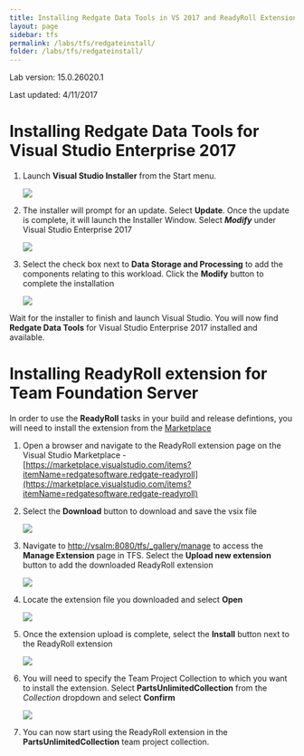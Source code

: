 ```yaml
---
title: Installing Redgate Data Tools in VS 2017 and ReadyRoll Extension for Team Foundation Server
layout: page
sidebar: tfs
permalink: /labs/tfs/redgateinstall/
folder: /labs/tfs/redgateinstall/
---
```


Lab version: 15.0.26020.1

Last updated: 4/11/2017

# Installing Redgate Data Tools for Visual Studio Enterprise 2017

1. Launch **Visual Studio Installer** from the Start menu.

    <img src="images/vsinstaller.png" />

1. The installer will prompt for an update. Select **Update**. Once the update is complete, it will launch the Installer Window. Select ***Modify*** under Visual Studio Enterprise 2017

    <img src="images/vsupdate.png" />

1.	Select the check box next to **Data Storage and Processing** to add the components relating to this workload. Click the **Modify** button to complete the installation

    <img src="images/vsselectdataworkload.png" />

Wait for the installer to finish and launch Visual Studio. You will now find **Redgate Data Tools** for Visual Studio Enterprise 2017 installed and available.

# Installing ReadyRoll extension for Team Foundation Server

In order to use the **ReadyRoll** tasks in your build and release defintions, you will need to install the extension from the [Marketplace](https://marketplace.visualstudio.com/)

1. Open a browser and navigate to the ReadyRoll extension page on the Visual Studio Marketplace - [https://marketplace.visualstudio.com/items?itemName=redgatesoftware.redgate-readyroll](https://marketplace.visualstudio.com/items?itemName=redgatesoftware.redgate-readyroll)

1. Select the **Download** button to download and save the vsix file

    <img src="images/rrextension.png" />

1. Navigate to [http://vsalm:8080/tfs/_gallery/manage](http://vsalm:8080/tfs/_gallery/manage) to access the **Manage Extension** page in TFS. Select the **Upload new extension** button to add the downloaded ReadyRoll extension

    <img src="images/uploadextension.png" />    

1. Locate the extension file you downloaded and select **Open**

    <img src="images/rrextension.png" />   

1. Once the extension upload is complete, select the **Install** button next to the ReadyRoll extension

    <img src="images/installtfsextension.png" />

1. You will need to specify the Team Project Collection to which you want to install the extension. Select **PartsUnlimitedCollection** from the *Collection* dropdown and select **Confirm**

    <img src="images/confirminstall.png" />

1. You can now start using the ReadyRoll extension in the **PartsUnlimitedCollection** team project collection.
